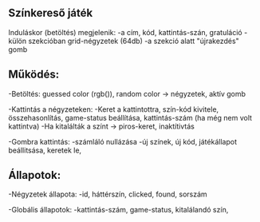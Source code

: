 ## Színkereső játék

Induláskor (betöltés) megjelenik:
-a cím, kód, kattintás-szán, gratuláció
-külön szekcióban grid-négyzetek (64db)
-a szekció alatt "újrakezdés" gomb

## Működés:
-Betöltés: guessed color (rgb()), random color -> négyzetek, aktív gomb

-Kattintás a négyzeteken:
    -Keret a kattintottra, szín-kód kivitele, összehasonlítás, game-status beállítása, kattintás-szám (ha még nem volt kattintva)
    -Ha kitalálták a színt -> piros-keret, inaktítivtás

-Gombra kattintás:
    -számláló nullázása
    -új színek, új kód, játékállapot beállitsása, keretek le,

## Állapotok:
-Négyzetek állapota:
    -id, háttérszín, clicked, found, sorszám
    
-Globális állapotok:
    -kattintás-szám, game-status, kitalálandó szín, 
